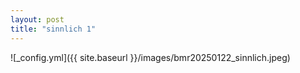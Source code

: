 ```yaml
---
layout: post
title: "sinnlich 1"
---
```


![_config.yml]({{ site.baseurl }}/images/bmr20250122_sinnlich.jpeg)
